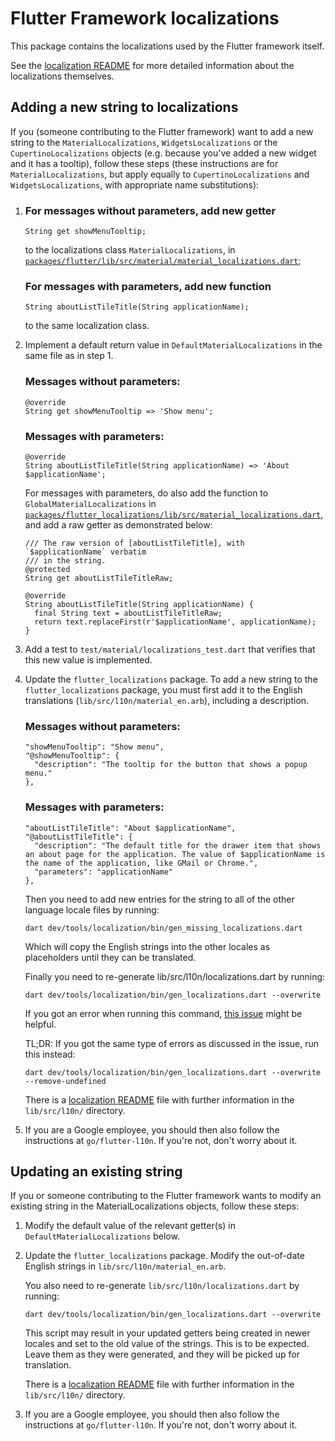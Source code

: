 # Flutter Framework localizations

This package contains the localizations used by the Flutter framework itself.

See the [localization README](./lib/src/l10n/README.md) for more detailed
information about the localizations themselves.

## Adding a new string to localizations

If you (someone contributing to the Flutter framework) want to add a new string
to the `MaterialLocalizations`, `WidgetsLocalizations` or the
`CupertinoLocalizations` objects (e.g. because you've added a new widget and it
has a tooltip), follow these steps (these instructions are for
`MaterialLocalizations`, but apply equally to `CupertinoLocalizations` and
`WidgetsLocalizations`, with appropriate name substitutions):

1. ### For messages without parameters, add new getter

   ```
   String get showMenuTooltip;
   ```

   to the localizations class `MaterialLocalizations`, in
   [`packages/flutter/lib/src/material/material_localizations.dart`](https://github.com/flutter/flutter/blob/main/packages/flutter/lib/src/material/material_localizations.dart);

   ### For messages with parameters, add new function

   ```
   String aboutListTileTitle(String applicationName);
   ```

   to the same localization class.

1. Implement a default return value in `DefaultMaterialLocalizations` in the
   same file as in step 1.

   ### Messages without parameters:

   ```
   @override
   String get showMenuTooltip => 'Show menu';
   ```

   ### Messages with parameters:

   ```
   @override
   String aboutListTileTitle(String applicationName) => 'About $applicationName';
   ```

   For messages with parameters, do also add the function to
   `GlobalMaterialLocalizations` in
   [`packages/flutter_localizations/lib/src/material_localizations.dart`](https://github.com/flutter/flutter/blob/main/packages/flutter_localizations/lib/src/material_localizations.dart),
   and add a raw getter as demonstrated below:

   ```
   /// The raw version of [aboutListTileTitle], with `$applicationName` verbatim
   /// in the string.
   @protected
   String get aboutListTileTitleRaw;

   @override
   String aboutListTileTitle(String applicationName) {
     final String text = aboutListTileTitleRaw;
     return text.replaceFirst(r'$applicationName', applicationName);
   }
   ```

1. Add a test to `test/material/localizations_test.dart` that verifies that this
   new value is implemented.

1. Update the `flutter_localizations` package. To add a new string to the
   `flutter_localizations` package, you must first add it to the English
   translations (`lib/src/l10n/material_en.arb`), including a description.

   ### Messages without parameters:

   ```
   "showMenuTooltip": "Show menu",
   "@showMenuTooltip": {
     "description": "The tooltip for the button that shows a popup menu."
   },
   ```

   ### Messages with parameters:

   ```
   "aboutListTileTitle": "About $applicationName",
   "@aboutListTileTitle": {
     "description": "The default title for the drawer item that shows an about page for the application. The value of $applicationName is the name of the application, like GMail or Chrome.",
     "parameters": "applicationName"
   },
   ```

   Then you need to add new entries for the string to all of the other language
   locale files by running:

   ```
   dart dev/tools/localization/bin/gen_missing_localizations.dart
   ```

   Which will copy the English strings into the other locales as placeholders
   until they can be translated.

   Finally you need to re-generate lib/src/l10n/localizations.dart by running:

   ```
   dart dev/tools/localization/bin/gen_localizations.dart --overwrite
   ```

   If you got an error when running this command,
   [this issue](https://github.com/flutter/flutter/issues/104601) might be
   helpful.

   TL;DR: If you got the same type of errors as discussed in the issue, run this
   instead:

   ```
   dart dev/tools/localization/bin/gen_localizations.dart --overwrite --remove-undefined
   ```

   There is a [localization README](./lib/src/l10n/README.md) file with further
   information in the `lib/src/l10n/` directory.

1. If you are a Google employee, you should then also follow the instructions at
   `go/flutter-l10n`. If you're not, don't worry about it.

## Updating an existing string

If you or someone contributing to the Flutter framework wants to modify an
existing string in the MaterialLocalizations objects, follow these steps:

1. Modify the default value of the relevant getter(s) in
   `DefaultMaterialLocalizations` below.

1. Update the `flutter_localizations` package. Modify the out-of-date English
   strings in `lib/src/l10n/material_en.arb`.

   You also need to re-generate `lib/src/l10n/localizations.dart` by running:

   ```
   dart dev/tools/localization/bin/gen_localizations.dart --overwrite
   ```

   This script may result in your updated getters being created in newer locales
   and set to the old value of the strings. This is to be expected. Leave them
   as they were generated, and they will be picked up for translation.

   There is a [localization README](./lib/src/l10n/README.md) file with further
   information in the `lib/src/l10n/` directory.

1. If you are a Google employee, you should then also follow the instructions at
   `go/flutter-l10n`. If you're not, don't worry about it.
